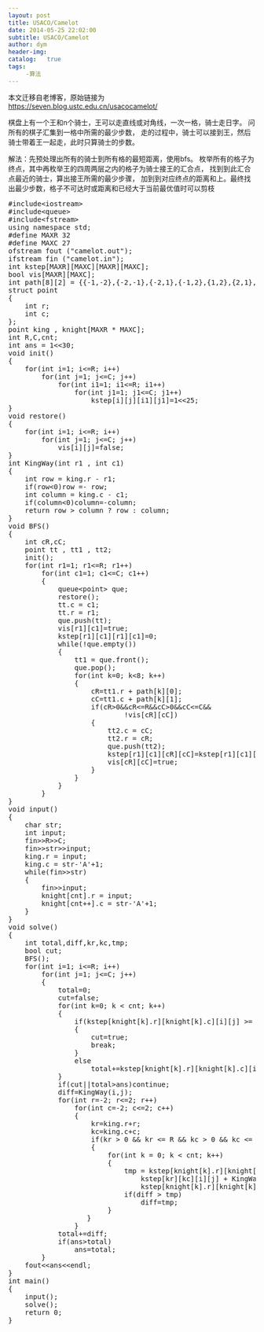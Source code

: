 ```yaml
---
layout: post
title: USACO/Camelot
date: 2014-05-25 22:02:00
subtitle: USACO/Camelot
author: dym
header-img:
catalog:   true
tags:
     -算法
---
```


本文迁移自老博客，原始链接为 <https://seven.blog.ustc.edu.cn/usacocamelot/>

棋盘上有一个王和n个骑士，王可以走直线或对角线，一次一格，骑士走日字。
问所有的棋子汇集到一格中所需的最少步数，
走的过程中，骑士可以接到王，然后骑士带着王一起走，此时只算骑士的步数。


解法：先预处理出所有的骑士到所有格的最短距离，使用bfs。
枚举所有的格子为终点，其中再枚举王的四周两层之内的格子为骑士接王的汇合点，
找到到此汇合点最近的骑士，算出接王所需的最少步骤，
加到到对应终点的距离和上。最终找出最少步数，格子不可达时或距离和已经大于当前最优值时可以剪枝
<pre class = "brush:[cpp]">
#include&lt;iostream&gt;
#include&lt;queue&gt;
#include&lt;fstream&gt;
using namespace std;
#define MAXR 32
#define MAXC 27
ofstream fout ("camelot.out");
ifstream fin ("camelot.in");
int kstep[MAXR][MAXC][MAXR][MAXC];
bool vis[MAXR][MAXC];
int path[8][2] = {{-1,-2},{-2,-1},{-2,1},{-1,2},{1,2},{2,1},{2,-1},{1,-2}};
struct point
{
    int r;
    int c;
};
point king , knight[MAXR * MAXC];
int R,C,cnt;
int ans = 1&lt;&lt;30;
void init()
{
    for(int i=1; i<=R; i++)
        for(int j=1; j<=C; j++)
            for(int i1=1; i1<=R; i1++)
                for(int j1=1; j1<=C; j1++)
                    kstep[i][j][i1][j1]=1<<25;
}
void restore()
{
    for(int i=1; i<=R; i++)
        for(int j=1; j<=C; j++)
            vis[i][j]=false;
}
int KingWay(int r1 , int c1)
{
    int row = king.r - r1;
    if(row<0)row =- row;
    int column = king.c - c1;
    if(column<0)column=-column;
    return row > column ? row : column;
}
void BFS()
{
    int cR,cC;
    point tt , tt1 , tt2;
    init();
    for(int r1=1; r1<=R; r1++)
        for(int c1=1; c1<=C; c1++)
        {
            queue&lt;point&gt; que;
            restore();
            tt.c = c1;
            tt.r = r1;
            que.push(tt);
            vis[r1][c1]=true;
            kstep[r1][c1][r1][c1]=0;
            while(!que.empty())
            {
                tt1 = que.front();
                que.pop();
                for(int k=0; k<8; k++)
                {
                    cR=tt1.r + path[k][0];
                    cC=tt1.c + path[k][1];
                    if(cR>0&&cR<=R&&cC>0&&cC<=C&&
                            !vis[cR][cC])
                    {
                        tt2.c = cC;
                        tt2.r = cR;
                        que.push(tt2);
                        kstep[r1][c1][cR][cC]=kstep[r1][c1][tt1.r][tt1.c] + 1;
                        vis[cR][cC]=true;
                    }
                }
            }
        }
}
void input()
{
    char str;
    int input;
    fin&gt;&gt;R&gt;&gt;C;
    fin&gt;&gt;str&gt;&gt;input;
    king.r = input;
    king.c = str-'A'+1;
    while(fin&gt;&gt;str)
    {
        fin&gt;&gt;input;
        knight[cnt].r = input;
        knight[cnt++].c = str-'A'+1;
    }
}
void solve()
{
    int total,diff,kr,kc,tmp;
    bool cut;
    BFS();
    for(int i=1; i<=R; i++)
        for(int j=1; j<=C; j++)
        {
            total=0;
            cut=false;
            for(int k=0; k < cnt; k++)
            {
                if(kstep[knight[k].r][knight[k].c][i][j] >= (1&lt;&lt;25))
                {
                    cut=true;
                    break;
                }
                else 
                    total+=kstep[knight[k].r][knight[k].c][i][j];
            }
            if(cut||total>ans)continue;
            diff=KingWay(i,j);
            for(int r=-2; r<=2; r++)
                for(int c=-2; c<=2; c++)
                {
                    kr=king.r+r;
                    kc=king.c+c;
                    if(kr > 0 && kr <= R && kc > 0 && kc <= C)
                    {
                        for(int k = 0; k < cnt; k++)
                        {
                            tmp = kstep[knight[k].r][knight[k].c][kr][kc] +
                                kstep[kr][kc][i][j] + KingWay(kr,kc) -
                                kstep[knight[k].r][knight[k].c][i][j];
                            if(diff > tmp)
                                diff=tmp;
                        }
                   }
                }
            total+=diff;
            if(ans>total)
                ans=total;
        }
    fout&lt;&lt;ans&lt;&lt;endl;
}
int main()
{
    input();
    solve();
    return 0;
}
</pre>
